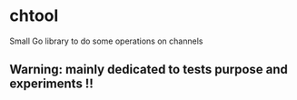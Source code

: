 # chtool

Small Go library to do some operations on channels

## Warning: mainly dedicated to tests purpose and experiments !!